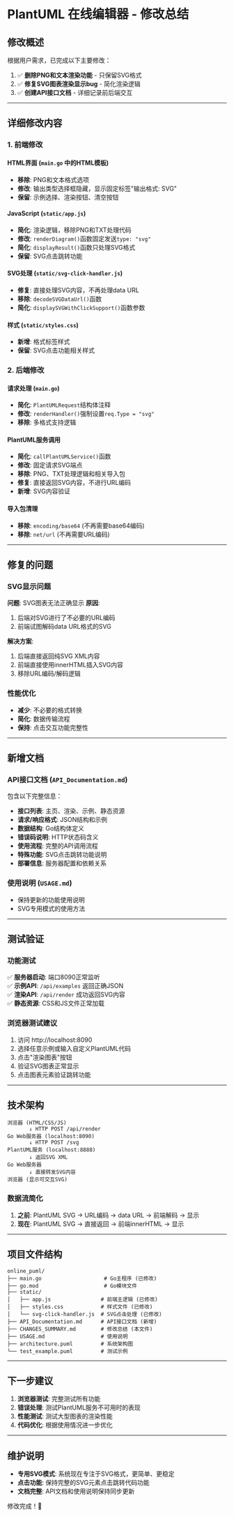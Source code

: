 # PlantUML 在线编辑器 - 修改总结

## 修改概述

根据用户需求，已完成以下主要修改：

1. ✅ **删除PNG和文本渲染功能** - 只保留SVG格式
2. ✅ **修复SVG图表渲染显示bug** - 简化渲染逻辑
3. ✅ **创建API接口文档** - 详细记录前后端交互

---

## 详细修改内容

### 1. 前端修改

#### HTML界面 (`main.go` 中的HTML模板)
- **移除**: PNG和文本格式选项
- **修改**: 输出类型选择框隐藏，显示固定标签"输出格式: SVG"
- **保留**: 示例选择、渲染按钮、清空按钮

#### JavaScript (`static/app.js`)
- **简化**: 渲染逻辑，移除PNG和TXT处理代码
- **修改**: `renderDiagram()`函数固定发送`type: "svg"`
- **简化**: `displayResult()`函数只处理SVG格式
- **保留**: SVG点击跳转功能

#### SVG处理 (`static/svg-click-handler.js`)
- **修复**: 直接处理SVG内容，不再处理data URL
- **移除**: `decodeSVGDataUrl()`函数
- **简化**: `displaySVGWithClickSupport()`函数参数

#### 样式 (`static/styles.css`)
- **新增**: 格式标签样式
- **保留**: SVG点击功能相关样式

### 2. 后端修改

#### 请求处理 (`main.go`)
- **简化**: `PlantUMLRequest`结构体注释
- **修改**: `renderHandler()`强制设置`req.Type = "svg"`
- **移除**: 多格式支持逻辑

#### PlantUML服务调用
- **简化**: `callPlantUMLService()`函数
- **修改**: 固定请求SVG端点
- **移除**: PNG、TXT处理逻辑和相关导入包
- **修复**: 直接返回SVG内容，不进行URL编码
- **新增**: SVG内容验证

#### 导入包清理
- **移除**: `encoding/base64` (不再需要base64编码)
- **移除**: `net/url` (不再需要URL编码)

---

## 修复的问题

### SVG显示问题
**问题**: SVG图表无法正确显示
**原因**: 
1. 后端对SVG进行了不必要的URL编码
2. 前端试图解码data URL格式的SVG

**解决方案**:
1. 后端直接返回纯SVG XML内容
2. 前端直接使用innerHTML插入SVG内容
3. 移除URL编码/解码逻辑

### 性能优化
- **减少**: 不必要的格式转换
- **简化**: 数据传输流程
- **保持**: 点击交互功能完整性

---

## 新增文档

### API接口文档 (`API_Documentation.md`)
包含以下完整信息：
- **接口列表**: 主页、渲染、示例、静态资源
- **请求/响应格式**: JSON结构和示例
- **数据结构**: Go结构体定义
- **错误码说明**: HTTP状态码含义
- **使用流程**: 完整的API调用流程
- **特殊功能**: SVG点击跳转功能说明
- **部署信息**: 服务器配置和依赖关系

### 使用说明 (`USAGE.md`)
- 保持更新的功能使用说明
- SVG专用模式的使用方法

---

## 测试验证

### 功能测试
✅ **服务器启动**: 端口8090正常监听  
✅ **示例API**: `/api/examples` 返回正确JSON  
✅ **渲染API**: `/api/render` 成功返回SVG内容  
✅ **静态资源**: CSS和JS文件正常加载  

### 浏览器测试建议
1. 访问 http://localhost:8090
2. 选择任意示例或输入自定义PlantUML代码
3. 点击"渲染图表"按钮
4. 验证SVG图表正常显示
5. 点击图表元素验证跳转功能

---

## 技术架构

```
浏览器 (HTML/CSS/JS)
       ↓ HTTP POST /api/render
Go Web服务器 (localhost:8090)
       ↓ HTTP POST /svg
PlantUML服务 (localhost:8888)
       ↓ 返回SVG XML
Go Web服务器 
       ↓ 直接转发SVG内容
浏览器 (显示可交互SVG)
```

### 数据流简化
1. **之前**: PlantUML SVG → URL编码 → data URL → 前端解码 → 显示
2. **现在**: PlantUML SVG → 直接返回 → 前端innerHTML → 显示

---

## 项目文件结构

```
online_puml/
├── main.go                    # Go主程序 (已修改)
├── go.mod                     # Go模块文件
├── static/
│   ├── app.js                # 前端主逻辑 (已修改)
│   ├── styles.css            # 样式文件 (已修改)
│   └── svg-click-handler.js  # SVG点击处理 (已修改)
├── API_Documentation.md      # API接口文档 (新增)
├── CHANGES_SUMMARY.md        # 修改总结 (本文件)
├── USAGE.md                  # 使用说明
├── architecture.puml         # 系统架构图
└── test_example.puml         # 测试示例
```

---

## 下一步建议

1. **浏览器测试**: 完整测试所有功能
2. **错误处理**: 测试PlantUML服务不可用时的表现
3. **性能测试**: 测试大型图表的渲染性能
4. **代码优化**: 根据使用情况进一步优化

---

## 维护说明

- **专用SVG模式**: 系统现在专注于SVG格式，更简单、更稳定
- **点击功能**: 保持完整的SVG元素点击跳转代码功能
- **文档完整**: API文档和使用说明保持同步更新

修改完成！🎉
